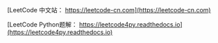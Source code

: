 [LeetCode 中文站： https://leetcode-cn.com](https://leetcode-cn.com)

[LeetCode Python题解： https://leetcode4py.readthedocs.io](https://leetcode4py.readthedocs.io)
